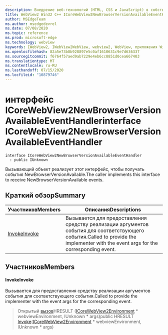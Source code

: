 ```yaml
---
description: Внедрение веб-технологий (HTML, CSS и JavaScript) в собственные приложения с помощью элемента управления Microsoft Edge WebView2
title: WebView2 Win32 C++ ICoreWebView2NewBrowserVersionAvailableEventHandler
author: MSEdgeTeam
ms.author: msedgedevrel
ms.date: 07/08/2020
ms.topic: reference
ms.prod: microsoft-edge
ms.technology: webview
keywords: IWebView2, IWebView2WebView, webview2, WebView, приложения Win32, Win32, EDGE, ICoreWebView2, ICoreWebView2Controller, управление браузером, EDGE HTML, ICoreWebView2NewBrowserVersionAvailableEventHandler
ms.openlocfilehash: 82a5e73b8b928897e5c0af1610631c9e7d636337
ms.sourcegitcommit: f6764f57aed9ab7229e4eb6cc8851d0cea667403
ms.translationtype: MT
ms.contentlocale: ru-RU
ms.lasthandoff: 07/15/2020
ms.locfileid: "10879746"
---
```

# <span data-ttu-id="f502f-104">интерфейс ICoreWebView2NewBrowserVersionAvailableEventHandler</span><span class="sxs-lookup"><span data-stu-id="f502f-104">interface ICoreWebView2NewBrowserVersionAvailableEventHandler</span></span> 

```
interface ICoreWebView2NewBrowserVersionAvailableEventHandler
  : public IUnknown
```

<span data-ttu-id="f502f-105">Вызывающий объект реализует этот интерфейс, чтобы получать события NewBrowserVersionAvailable.</span><span class="sxs-lookup"><span data-stu-id="f502f-105">The caller implements this interface to receive NewBrowserVersionAvailable events.</span></span>

## <span data-ttu-id="f502f-106">Краткий обзор</span><span class="sxs-lookup"><span data-stu-id="f502f-106">Summary</span></span>

 <span data-ttu-id="f502f-107">Участников</span><span class="sxs-lookup"><span data-stu-id="f502f-107">Members</span></span>                        | <span data-ttu-id="f502f-108">Описания</span><span class="sxs-lookup"><span data-stu-id="f502f-108">Descriptions</span></span>
--------------------------------|---------------------------------------------
[<span data-ttu-id="f502f-109">Invoke</span><span class="sxs-lookup"><span data-stu-id="f502f-109">Invoke</span></span>](#invoke) | <span data-ttu-id="f502f-110">Вызывается для предоставления средству реализации аргументов события для соответствующего события.</span><span class="sxs-lookup"><span data-stu-id="f502f-110">Called to provide the implementer with the event args for the corresponding event.</span></span>

## <span data-ttu-id="f502f-111">Участников</span><span class="sxs-lookup"><span data-stu-id="f502f-111">Members</span></span>

#### <span data-ttu-id="f502f-112">Invoke</span><span class="sxs-lookup"><span data-stu-id="f502f-112">Invoke</span></span> 

<span data-ttu-id="f502f-113">Вызывается для предоставления средству реализации аргументов события для соответствующего события.</span><span class="sxs-lookup"><span data-stu-id="f502f-113">Called to provide the implementer with the event args for the corresponding event.</span></span>

> <span data-ttu-id="f502f-114">Открытый [вызов](#invoke)HRESULT ([ICoreWebView2Environment](icorewebview2environment.md) \* webviewEnvironment, IUnknown \* args)</span><span class="sxs-lookup"><span data-stu-id="f502f-114">public HRESULT [Invoke](#invoke)([ICoreWebView2Environment](icorewebview2environment.md) \* webviewEnvironment, IUnknown \* args)</span></span>

